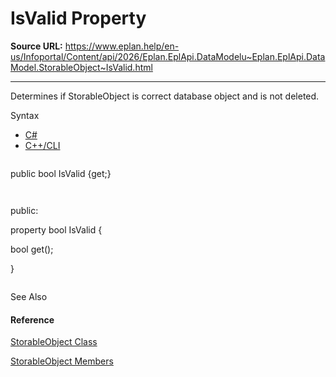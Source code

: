 # IsValid Property

**Source URL:** https://www.eplan.help/en-us/Infoportal/Content/api/2026/Eplan.EplApi.DataModelu~Eplan.EplApi.DataModel.StorableObject~IsValid.html

---

Determines if StorableObject is correct database object and is not deleted.

Syntax

- [C#](#i-syntax-CS)
- [C++/CLI](#i-syntax-CPP2005)

```
```
public bool IsValid {get;}
```
```

```
```
public:
property bool IsValid {
   bool get();
}
```
```



See Also

#### Reference

[StorableObject Class](Eplan.EplApi.DataModelu~Eplan.EplApi.DataModel.StorableObject.html)
  
[StorableObject Members](Eplan.EplApi.DataModelu~Eplan.EplApi.DataModel.StorableObject_members.html)